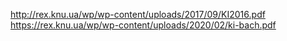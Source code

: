 http://rex.knu.ua/wp/wp-content/uploads/2017/09/KI2016.pdf
https://rex.knu.ua/wp/wp-content/uploads/2020/02/ki-bach.pdf
